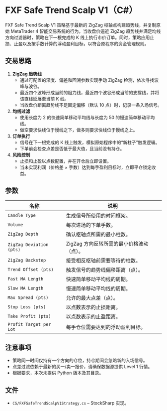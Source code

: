 # FXF Safe Trend Scalp V1（C#）

FXF Safe Trend Scalp V1 策略基于最新的 ZigZag 枢轴点构建趋势线，并复制原始 MetaTrader 4 智能交易系统的行为。当收盘价逼近 ZigZag 趋势线并满足均线方向过滤器时，策略在下一根完成的 K 线上执行市价订单。同时，策略应用止损、止盈以及按手数计算的浮动盈利目标，以符合原程序的资金管理规则。

## 交易思路

1. **ZigZag 趋势线**
   - 通过可配置的深度、偏差和回溯参数实现手动 ZigZag 检测，依次寻找波峰与波谷。
   - 最近四个波峰形成当前的阻力线，最近四个波谷形成当前的支撑线，并将该直线延展至当前 K 线。
   - 当收盘价距离趋势线不足固定偏移（默认 10 点）时，记录一条入场信号。
2. **均线过滤**
   - 使用长度为 2 的快速简单移动平均线与长度为 50 的慢速简单移动平均线。
   - 做空要求快线位于慢线之下，做多则要求快线位于慢线之上。
3. **订单执行**
   - 信号在下一根完成的 K 线上触发，模拟原始程序中的“新柱子”触发逻辑。
   - 下单前会检查点差是否低于最大值，且当前没有持仓。
4. **风险控制**
   - 止损和止盈以点数配置，并在开仓后立即设置。
   - 当未实现利润（价格差 × 手数）达到每手盈利目标时，立即平仓锁定收益。

## 参数

| 名称 | 说明 |
| --- | --- |
| `Candle Type` | 生成信号所使用的时间框架。 |
| `Volume` | 每次进场的下单手数。 |
| `ZigZag Depth` | 确认枢轴点所需的最小柱数。 |
| `ZigZag Deviation (pts)` | ZigZag 方向反转所需的最小价格波动（点）。 |
| `ZigZag Backstep` | 接受相反枢轴前需要等待的柱数。 |
| `Trend Offset (pts)` | 触发信号的趋势线偏移距离（点）。 |
| `Fast MA Length` | 快速简单移动平均线的周期。 |
| `Slow MA Length` | 慢速简单移动平均线的周期。 |
| `Max Spread (pts)` | 允许的最大点差（点）。 |
| `Stop Loss (pts)` | 以点数表示的止损距离。 |
| `Take Profit (pts)` | 以点数表示的止盈距离。 |
| `Profit Target per Lot` | 每手仓位需要达到的浮动盈利目标。 |

## 注意事项

- 策略同一时间仅持有一个方向的仓位，持仓期间会忽略新的入场信号。
- 点差过滤依赖于最新的买一/卖一报价，请确保数据源提供 Level 1 行情。
- 根据要求，本次未提供 Python 版本及其目录。

## 文件

- `CS/FXFSafeTrendScalpV1Strategy.cs` – StockSharp 实现。

